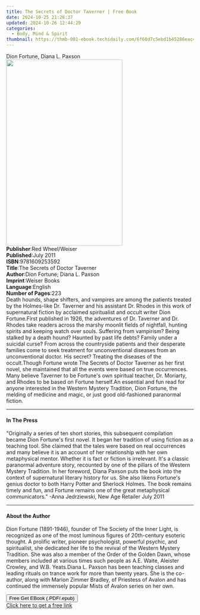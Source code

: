 ```yaml
---
title: The Secrets of Doctor Taverner | Free Book
date: 2024-10-25 21:26:37
updated: 2024-10-26 12:44:29
categories:
  - Body, Mind & Spirit
thumbnail: https://thmb-001-ebook.techidaily.com/6f60d7c5ebd1b45286eac4340eca071c071c19f6a1cd3e13a5068c54569f7560.jpg
---
```

<main id="book-container">
  <div class="flex flex-col">
    <div class="book-brief flex-1 py-6 px-4 sm:p-6 md:py-10 md:px-8">
      <!-- brief-->
      <div class="book-brief-main">Dion Fortune, Diana L. Paxson</div>
    </div>
    <div
      class="book-meta-info flex-1 grid gap-4 col-start-1 col-end-3 row-start-1 sm:mb-6 sm:grid-cols-4 lg:gap-6 lg:col-start-2 lg:row-end-6 lg:row-span-6 lg:mb-0"
    >
      <div
        class="book-meta-info-left place-content-center mt-4 p-4 text-sm leading-6 col-start-2 col-span-2 dark:text-slate-400"
      >
        <img
          class="w-full h-500 object-cover rounded-lg sm:h-255 sm:col-span-2 lg:col-span-full"
          src="https://img-001-ebook.techidaily.com/e301717d86881e98167f7c7b71b6e72775263236e84b5794aeb9b6213b211350.jpg"
          alt=""
          width="312"
          height="500"
        />
      </div>
      <div
        class="book-meta-info-right mt-2 col-start-1 row-start-2 col-span-3 self-center"
      >
        <!-- meta data  -->
        <div class="flex flex-col px-4 md:px-8">
          <div class="flex-1">
            <strong>Publisher</strong>:<span class="px-2"
              >Red Wheel/Weiser</span
            >
          </div>
          <div class="flex-1">
            <strong>Published</strong>:<span class="px-2">July 2011</span>
          </div>
          <div class="flex-1">
            <strong>ISBN</strong>:<span class="px-2">9781609253592</span>
          </div>
          <div class="flex-1">
            <strong>Title</strong>:<span class="px-2"
              >The Secrets of Doctor Taverner</span
            >
          </div>
          <div class="flex-1">
            <strong>Author</strong>:<span class="px-2"
              >Dion Fortune; Diana L. Paxson</span
            >
          </div>
          <div class="flex-1">
            <strong>Imprint</strong>:<span class="px-2">Weiser Books</span>
          </div>
          <div class="flex-1">
            <strong>Language</strong>:<span class="px-2">English</span>
          </div>
          <div class="flex-1">
            <strong>Number of Pages</strong>:<span class="px-2">223</span>
          </div>
        </div>
      </div>
    </div>
    <div class="book-description flex-1 py-6 px-4 sm:p-6 md:py-10 md:px-8">
      <div class="book-description-main">
        <div accordion-content="" id="description">
          Death hounds, shape shifters, and vampires are among the patients
          treated by the Holmes-like Dr. Taverner and his assistant Dr. Rhodes
          in this work of supernatural fiction by acclaimed spiritualist and
          occult writer Dion Fortune.First published in 1926, the adventures of
          Dr. Taverner and Dr. Rhodes take readers across the marshy moonlit
          fields of nightfall, hunting spirits and keeping watch over souls.
          Suffering from vampirism? Being stalked by a death hound? Haunted by
          past life debts? Family under a suicidal curse? From across the
          countryside patients and their desperate families come to seek
          treatment for unconventional diseases from an unconventional doctor.
          His secret? Treating the diseases of the occult.Though Fortune wrote
          The Secrets of Doctor Taverner as her first novel, she maintained that
          all the events were based on true occurrences. Many believe Taverner
          to be Fortune's own spiritual teacher, Dr. Moriarty, and Rhodes to be
          based on Fortune herself.An essential and fun read for anyone
          interested in the Western Mystery Tradition, Dion Fortune, the melding
          of medicine and magic, or just good old-fashioned paranormal fiction.
        </div>
        <div class="accordion-fader"></div>
      </div>
    </div>
    <div class="book-excerpts flex-1 py-6 px-4 sm:p-6 md:py-10 md:px-8">
      <!-- excerpts-->
      <div class="book-excerpts-main">
        <hr />
        <h4 class="placeholder placeholder-heading">
          <span>In The Press</span>
        </h4>
        <p>
          "Originally a series of ten short stories, this subsequent compilation
          became Dion Fortune's first novel. It began her tradition of using
          fiction as a teaching tool. She claimed that the tales were based on
          real occurrences and many believe it is an account of her relationship
          with her own metaphysical mentor. Whether it is fact or fiction is
          irrelevant. It's a classic paranormal adventure story, recounted by
          one of the pillars of the Western Mystery Tradition. In her foreword,
          Diana Paxson puts the book into the context of supernatural literary
          history for us. She also likens Fortune's genius doctor to both Harry
          Potter and Sherlock Holmes. The book remains timely and fun, and
          Fortune remains one of the great metaphysical communicators." -Anna
          Jedrziewski, New Age Retailer July 2011
        </p>
      </div>
    </div>
    <div class="book-about-author flex-1 py-6 px-4 sm:p-6 md:py-10 md:px-8">
      <!-- about author-->
      <div class="book-main-author-main">
        <hr />
        <h4 class="placeholder placeholder-heading">
          <span>About the Author</span>
        </h4>
        <p>
          Dion Fortune (1891-1946), founder of The Society of the Inner Light,
          is recognized as one of the most luminous figures of 20th-century
          esoteric thought. A prolific writer, pioneer psychologist, powerful
          psychic, and spiritualist, she dedicated her life to the revival of
          the Western Mystery Tradition. She was also a member of the Order of
          the Golden Dawn, whose members included at various times such people
          as A.E. Waite, Aleister Crowley, and W.B. Yeats.Diana L. Paxson has
          been teaching classes and leading rituals on trance work for more than
          twenty years. She is the co-author, along with Marion Zimmer Bradley,
          of Priestess of Avalon and has continued the immensely popular Mists
          of Avalon series on her own.
        </p>
      </div>
    </div>
    <div class="book-free-get flex-1 py-6 px-4 sm:p-6 md:py-10 md:px-8">
      <button
        id="btn-free-get"
        class="bg-blue-500 hover:bg-blue-700 text-white font-bold py-2 px-4 rounded"
      >
        Free Get EBook (.PDF/.epub)
      </button>
      <div id="countdown-display" class="px-2 text-lg mt-2"></div>
      <a
        id="free-link"
        class="hidden bg-blue-500 hover:bg-blue-700 text-white font-bold py-2 px-4 rounded"
        href="https://www.ebooks.com/en-us/book/210877169/the-secrets-of-doctor-taverner/dion-fortune/"
        target="_blank"
        >Click here to get a free link</a
      >
    </div>
    <script>
      let countdownTime = 0;
      let countdownInterval = null;
      document
        .getElementById('btn-free-get')
        .addEventListener('click', startCountdown);
      function startCountdown() {
        countdownTime = new Date().getTime() + 60000 * 3;
        countdownInterval = setInterval(updateCountdown, 1000);
        document.getElementById('btn-free-get').disabled = true;
        document
          .getElementById('btn-free-get')
          .classList.add('bg-gray-500', 'cursor-not-allowed');
      }
      function updateCountdown() {
        let currentTime = new Date().getTime();
        let timeLeft = countdownTime - currentTime;
        let secondsLeft = Math.floor(timeLeft / 1000);
        document.getElementById('countdown-display').innerHTML =
          `Remaining time: ${secondsLeft} seconds.`;
        if (secondsLeft <= 0) {
          clearInterval(countdownInterval);
          document.getElementById('btn-free-get').classList.add('hidden');
          document.getElementById('free-link').classList.remove('hidden');
          document.getElementById('countdown-display').innerHTML = '';
        }
      }
    </script>
  </div>
</main>
